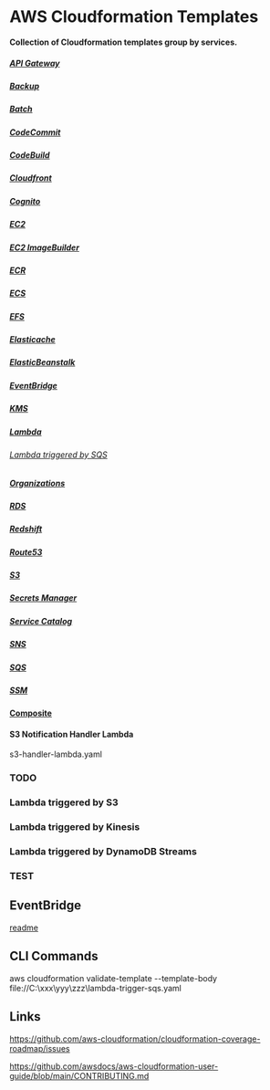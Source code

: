 # AWS Cloudformation Templates

**Collection of Cloudformation templates group by services.**

##### [API Gateway](api-gateway/README.md)

##### [Backup](backup/README.md)

##### [Batch](batch/README.md)

##### [CodeCommit](codecommit/README.md)

##### [CodeBuild](codebuild/README.md)

##### [Cloudfront](cloudfront/README.md)

##### [Cognito](cognito/README.md)

##### [EC2](/ec2/README.md)

##### [EC2 ImageBuilder](/ec2-imagebuilder/README.md)

##### [ECR](ecr/README.md)

##### [ECS](ecs/README.md)

##### [EFS](efs/README.md)

##### [Elasticache](elasticache/README.md)

##### [ElasticBeanstalk](elasticbeanstalk/README.md)

##### [EventBridge](eventbridge/README.md)

##### [KMS](kms/README.md)

##### [Lambda](lambda/README.md)

###### [Lambda triggered by SQS](lambda/lambda-trigger-sqs.yaml)

##### [Organizations](organizations/README.md)

##### [RDS](rds/README.md)

##### [Redshift](redshift/README.md)

##### [Route53](route53/README.md)

##### [S3](s3/README.md)

##### [Secrets Manager](secrets-manager/README.md)

##### [Service Catalog](service-catalog/README.md)

##### [SNS](sns/README.md)

##### [SQS](sqs/README.md)

##### [SSM](ssm/README.md)


#### [Composite](00-composite/README.md)




#### S3 Notification Handler Lambda

s3-handler-lambda.yaml


### TODO

### Lambda triggered by S3

### Lambda triggered by Kinesis

### Lambda triggered by DynamoDB Streams

### TEST

## EventBridge

[readme](eventbridge/README.md)


## CLI Commands

aws cloudformation validate-template --template-body file://C:\xxx\yyy\zzz\lambda-trigger-sqs.yaml

## Links

https://github.com/aws-cloudformation/cloudformation-coverage-roadmap/issues

https://github.com/awsdocs/aws-cloudformation-user-guide/blob/main/CONTRIBUTING.md
